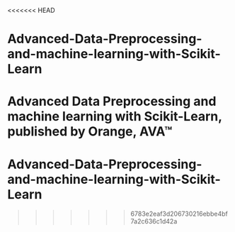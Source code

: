 <<<<<<< HEAD
# Advanced-Data-Preprocessing-and-machine-learning-with-Scikit-Learn
Advanced Data Preprocessing and machine learning with Scikit-Learn, published by Orange, AVA™
=======
# Advanced-Data-Preprocessing-and-machine-learning-with-Scikit-Learn
>>>>>>> 6783e2eaf3d206730216ebbe4bf7a2c636c1d42a
